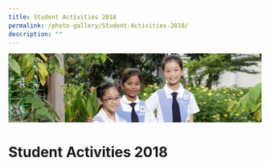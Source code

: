```yaml
---
title: Student Activities 2018
permalink: /photo-gallery/Student-Activities-2018/
description: ""
---
```

![](/images/banner-calendar.jpg)

Student Activities 2018
=======================

